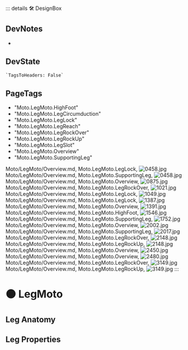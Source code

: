 ::: details 🛠 <dev>DesignBox</dev>

## DevNotes

-

## DevState

```py
`TagsToHeaders: False`
```

<h2>PageTags</h2>

- "Moto.LegMoto.HighFoot"
- "Moto.LegMoto.LegCircumduction"
- "Moto.LegMoto.LegLock"
- "Moto.LegMoto.LegReach"
- "Moto.LegMoto.LegRockOver"
- "Moto.LegMoto.LegRockUp"
- "Moto.LegMoto.LegSlot"
- "Moto.LegMoto.Overview"
- "Moto.LegMoto.SupportingLeg"

Moto/LegMoto/Overview.md, <dev>Moto.LegMoto.LegLock</dev>, ![0458.jpg](/PaperPhoto/0458.jpg)
Moto/LegMoto/Overview.md, <dev>Moto.LegMoto.SupportingLeg</dev>, ![0458.jpg](/PaperPhoto/0458.jpg)
Moto/LegMoto/Overview.md, <dev>Moto.LegMoto.Overview</dev>, ![0875.jpg](/PaperPhoto/0875.jpg)
Moto/LegMoto/Overview.md, <dev>Moto.LegMoto.LegRockOver</dev>, ![1021.jpg](/PaperPhoto/1021.jpg)
Moto/LegMoto/Overview.md, <dev>Moto.LegMoto.LegLock</dev>, ![1049.jpg](/PaperPhoto/1049.jpg)
Moto/LegMoto/Overview.md, <dev>Moto.LegMoto.LegLock</dev>, ![1387.jpg](/PaperPhoto/1387.jpg)
Moto/LegMoto/Overview.md, <dev>Moto.LegMoto.Overview</dev>, ![1391.jpg](/PaperPhoto/1391.jpg)
Moto/LegMoto/Overview.md, <dev>Moto.LegMoto.HighFoot</dev>, ![1546.jpg](/PaperPhoto/1546.jpg)
Moto/LegMoto/Overview.md, <dev>Moto.LegMoto.SupportingLeg</dev>, ![1752.jpg](/PaperPhoto/1752.jpg)
Moto/LegMoto/Overview.md, <dev>Moto.LegMoto.Overview</dev>, ![2002.jpg](/PaperPhoto/2002.jpg)
Moto/LegMoto/Overview.md, <dev>Moto.LegMoto.SupportingLeg</dev>, ![2017.jpg](/PaperPhoto/2017.jpg)
Moto/LegMoto/Overview.md, <dev>Moto.LegMoto.LegRockOver</dev>, ![2148.jpg](/PaperPhoto/2148.jpg)
Moto/LegMoto/Overview.md, <dev>Moto.LegMoto.LegRockUp</dev>, ![2148.jpg](/PaperPhoto/2148.jpg)
Moto/LegMoto/Overview.md, <dev>Moto.LegMoto.Overview</dev>, ![2450.jpg](/PaperPhoto/2450.jpg)
Moto/LegMoto/Overview.md, <dev>Moto.LegMoto.Overview</dev>, ![2480.jpg](/PaperPhoto/2480.jpg)
Moto/LegMoto/Overview.md, <dev>Moto.LegMoto.LegRockOver</dev>, ![3149.jpg](/PaperPhoto/3149.jpg)
Moto/LegMoto/Overview.md, <dev>Moto.LegMoto.LegRockUp</dev>, ![3149.jpg](/PaperPhoto/3149.jpg)
:::

# 🟠 <moto>LegMoto</moto>

## Leg Anatomy

## Leg Properties
